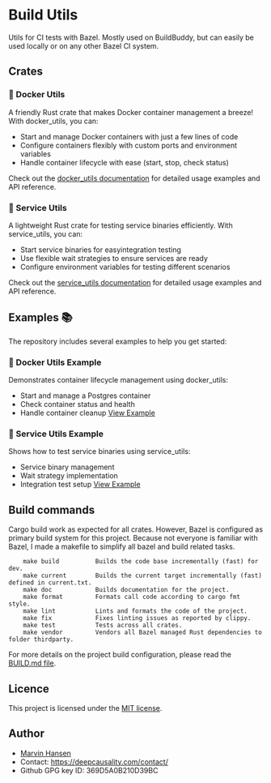 [//]: # (---)
[//]: # (SPDX-License-Identifier: MIT)
[//]: # (---)


# Build Utils

Utils for CI tests with Bazel. Mostly used on BuildBuddy, but can easily be used locally or on any 
other Bazel CI system. 

## Crates

### 🐳 Docker Utils

A friendly Rust crate that makes Docker container management a breeze! With docker_utils, you can:
- Start and manage Docker containers with just a few lines of code
- Configure containers flexibly with custom ports and environment variables
- Handle container lifecycle with ease (start, stop, check status)

Check out the [docker_utils documentation](crates/docker_utils/README.md) for detailed usage examples and API reference.

### 🔧 Service Utils

A lightweight Rust crate for testing service binaries efficiently. With service_utils, you can:
- Start service binaries for easyintegration testing
- Use flexible wait strategies to ensure services are ready
- Configure environment variables for testing different scenarios

Check out the [service_utils documentation](crates/service_utils/README.md) for detailed usage examples and API reference.

## Examples 📚

The repository includes several examples to help you get started:

### 🐳 Docker Utils Example
Demonstrates container lifecycle management using docker_utils:
- Start and manage a Postgres container
- Check container status and health
- Handle container cleanup
[View Example](examples/docker_utils_example)

### 🔧 Service Utils Example
Shows how to test service binaries using service_utils:
- Service binary management
- Wait strategy implementation
- Integration test setup
[View Example](examples/service_utils_example)


## Build commands

Cargo build work as expected for all crates. However, Bazel is configured 
as primary build system for this project. Because not everyone is familiar with Bazel, 
I made a makefile to simplify all bazel and build related tasks.

```text
    make build          Builds the code base incrementally (fast) for dev.
    make current        Builds the current target incrementally (fast) defined in current.txt.
    make doc            Builds documentation for the project.
    make format         Formats call code according to cargo fmt style.
    make lint           Lints and formats the code of the project.
    make fix            Fixes linting issues as reported by clippy.
    make test           Tests across all crates.
    make vendor         Vendors all Bazel managed Rust dependencies to folder thirdparty.
```

For more details on the project build configuration, please read the [BUILD.md file](BUILD.md).

## Licence
This project is licensed under the [MIT license](LICENSE).

## Author
* [Marvin Hansen](https://github.com/marvin-hansen)
* Contact: https://deepcausality.com/contact/
* Github GPG key ID: 369D5A0B210D39BC